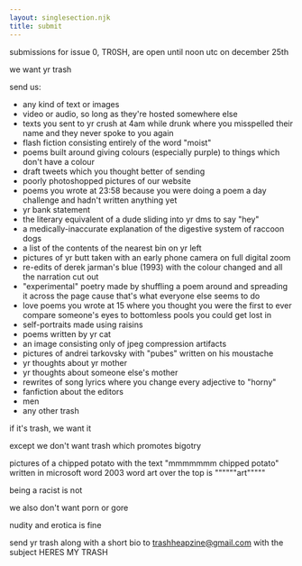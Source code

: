 ```yaml
---
layout: singlesection.njk
title: submit
---
```


submissions for issue 0, TR0SH, are open until noon utc on december 25th

we want yr trash

send us:

- any kind of text or images
- video or audio, so long as they're hosted somewhere else
- texts you sent to yr crush at 4am while drunk where you misspelled their name and they never spoke to you again
- flash fiction consisting entirely of the word "moist"
- poems built around giving colours (especially purple) to things which don't have a colour
- draft tweets which you thought better of sending
- poorly photoshopped pictures of our website
- poems you wrote at 23:58 because you were doing a poem a day challenge and hadn't written anything yet
- yr bank statement
- the literary equivalent of a dude sliding into yr dms to say "hey"
- a medically-inaccurate explanation of the digestive system of raccoon dogs
- a list of the contents of the nearest bin on yr left
- pictures of yr butt taken with an early phone camera on full digital zoom
- re-edits of derek jarman's blue (1993) with the colour changed and all the narration cut out
- "experimental" poetry made by shuffling a poem around and spreading it across the page cause that's what everyone else seems to do
- love poems you wrote at 15 where you thought you were the first to ever compare someone's eyes to bottomless pools you could get lost in
- self-portraits made using raisins
- poems written by yr cat
- an image consisting only of jpeg compression artifacts
- pictures of andrei tarkovsky with "pubes" written on his moustache
- yr thoughts about yr mother
- yr thoughts about someone else's mother
- rewrites of song lyrics where you change every adjective to "horny"
- fanfiction about the editors
- men
- any other trash

if it's trash, we want it

except we don't want trash which promotes bigotry 

pictures of a chipped potato with the text "mmmmmmm chipped potato" written in microsoft word 2003 word art over the top is """"""art"""""

being a racist is not

we also don't want porn or gore

nudity and erotica is fine

send yr trash along with a short bio to [trashheapzine@gmail.com](mailto:trashheapzine@gmail.com) with the subject HERES MY TRASH

